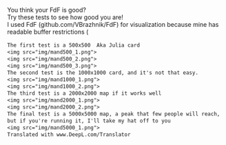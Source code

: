 <title>Challenge your FdF</title>
<body>
<p>
    You think your FdF is good?<br>
    Try these tests to see how good you are!<br>
    I used FdF (github.com/VBrazhnik/FdF) for visualization because mine has readable buffer restrictions (<br>

    The first test is a 500x500  Aka Julia card
    <img src="img/mand500_1.png">
    <img src="img/mand500_2.png">
    <img src="img/mand500_3.png">
    The second test is the 1000x1000 card, and it's not that easy.
    <img src="img/mand1000_1.png">
    <img src="img/mand1000_2.png">
    The third test is a 2000x2000 map if it works well
    <img src="img/mand2000_1.png">
    <img src="img/mand2000_2.png">
    The final test is a 5000x5000 map, a peak that few people will reach, but if you're running it, I'll take my hat off to you
    <img src="img/mand5000_1.png">
    Translated with www.DeepL.com/Translator
</p>
</body>